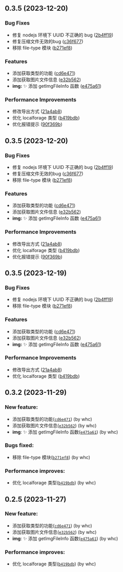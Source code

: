 ## 0.3.5 (2023-12-20)


### Bug Fixes

* 修复 nodejs 环境下 UUID 不正确的 bug ([2b4ff19](https://github.com/772778995/can-can-word-bug/commit/2b4ff19b479dc57698df91dc9eb6ac421c2f6c1e))
* 修复压缩文件无效的bug ([c36f677](https://github.com/772778995/can-can-word-bug/commit/c36f6774f7540d096db2183dc0752fe8245ccfdd))
* 移除 file-type 模块 ([b271ef8](https://github.com/772778995/can-can-word-bug/commit/b271ef8b4087aec9173f8e899456391f57926a7f))


### Features

* 添加获取类型的功能 ([cd6e471](https://github.com/772778995/can-can-word-bug/commit/cd6e471d4432818add67acd89cc5866cc84fcc03))
* 添加获取图片文件信息 ([e32b562](https://github.com/772778995/can-can-word-bug/commit/e32b562c548bd9db734b6b626dc35e9968b7a09a))
* **img:** ✨ 添加 getImgFileInfo 函数 ([e475a61](https://github.com/772778995/can-can-word-bug/commit/e475a6104272e22609d78ffc7d25a5dc8786d2f0))


### Performance Improvements

* 修改导出方式 ([21a4ab8](https://github.com/772778995/can-can-word-bug/commit/21a4ab87ba1f321d738906fde9fe4fd2215e0017))
* 优化 localforage 类型 ([b419bdb](https://github.com/772778995/can-can-word-bug/commit/b419bdb6dcc57b1accdd14fe4c24187086da831c))
* 优化报错提示 ([90f369b](https://github.com/772778995/can-can-word-bug/commit/90f369b3613c29a127c3523bbf1a826756d101fc))



## 0.3.5 (2023-12-20)


### Bug Fixes

* 修复 nodejs 环境下 UUID 不正确的 bug ([2b4ff19](https://github.com/772778995/can-can-word-bug/commit/2b4ff19b479dc57698df91dc9eb6ac421c2f6c1e))
* 修复压缩文件无效的bug ([c36f677](https://github.com/772778995/can-can-word-bug/commit/c36f6774f7540d096db2183dc0752fe8245ccfdd))
* 移除 file-type 模块 ([b271ef8](https://github.com/772778995/can-can-word-bug/commit/b271ef8b4087aec9173f8e899456391f57926a7f))


### Features

* 添加获取类型的功能 ([cd6e471](https://github.com/772778995/can-can-word-bug/commit/cd6e471d4432818add67acd89cc5866cc84fcc03))
* 添加获取图片文件信息 ([e32b562](https://github.com/772778995/can-can-word-bug/commit/e32b562c548bd9db734b6b626dc35e9968b7a09a))
* **img:** ✨ 添加 getImgFileInfo 函数 ([e475a61](https://github.com/772778995/can-can-word-bug/commit/e475a6104272e22609d78ffc7d25a5dc8786d2f0))


### Performance Improvements

* 修改导出方式 ([21a4ab8](https://github.com/772778995/can-can-word-bug/commit/21a4ab87ba1f321d738906fde9fe4fd2215e0017))
* 优化 localforage 类型 ([b419bdb](https://github.com/772778995/can-can-word-bug/commit/b419bdb6dcc57b1accdd14fe4c24187086da831c))
* 优化报错提示 ([90f369b](https://github.com/772778995/can-can-word-bug/commit/90f369b3613c29a127c3523bbf1a826756d101fc))



## 0.3.5 (2023-12-19)


### Bug Fixes

* 修复 nodejs 环境下 UUID 不正确的 bug ([2b4ff19](https://github.com/772778995/can-can-word-bug/commit/2b4ff19b479dc57698df91dc9eb6ac421c2f6c1e))
* 移除 file-type 模块 ([b271ef8](https://github.com/772778995/can-can-word-bug/commit/b271ef8b4087aec9173f8e899456391f57926a7f))


### Features

* 添加获取类型的功能 ([cd6e471](https://github.com/772778995/can-can-word-bug/commit/cd6e471d4432818add67acd89cc5866cc84fcc03))
* 添加获取图片文件信息 ([e32b562](https://github.com/772778995/can-can-word-bug/commit/e32b562c548bd9db734b6b626dc35e9968b7a09a))
* **img:** ✨ 添加 getImgFileInfo 函数 ([e475a61](https://github.com/772778995/can-can-word-bug/commit/e475a6104272e22609d78ffc7d25a5dc8786d2f0))


### Performance Improvements

* 修改导出方式 ([21a4ab8](https://github.com/772778995/can-can-word-bug/commit/21a4ab87ba1f321d738906fde9fe4fd2215e0017))
* 优化 localforage 类型 ([b419bdb](https://github.com/772778995/can-can-word-bug/commit/b419bdb6dcc57b1accdd14fe4c24187086da831c))



## 0.3.2 (2023-11-29)

### New feature:

- 添加获取类型的功能([`cd6e471`](https://github.com/772778995/can-can-word-bug/commit/cd6e471d4432818add67acd89cc5866cc84fcc03)) (by whc)
- 添加获取图片文件信息([`e32b562`](https://github.com/772778995/can-can-word-bug/commit/e32b562c548bd9db734b6b626dc35e9968b7a09a)) (by whc)
- **img**: ✨ 添加 getImgFileInfo 函数([`e475a61`](https://github.com/772778995/can-can-word-bug/commit/e475a6104272e22609d78ffc7d25a5dc8786d2f0)) (by whc)

### Bugs fixed:

- 移除 file-type 模块([`b271ef8`](https://github.com/772778995/can-can-word-bug/commit/b271ef8b4087aec9173f8e899456391f57926a7f)) (by whc)

### Performance improves:

- 优化 localforage 类型([`b419bdb`](https://github.com/772778995/can-can-word-bug/commit/b419bdb6dcc57b1accdd14fe4c24187086da831c)) (by whc)

## 0.2.5 (2023-11-27)

### New feature:

- 添加获取类型的功能([`cd6e471`](https://github.com/772778995/can-can-word-bug/commit/cd6e471d4432818add67acd89cc5866cc84fcc03)) (by whc)
- 添加获取图片文件信息([`e32b562`](https://github.com/772778995/can-can-word-bug/commit/e32b562c548bd9db734b6b626dc35e9968b7a09a)) (by whc)
- **img**: ✨ 添加 getImgFileInfo 函数([`e475a61`](https://github.com/772778995/can-can-word-bug/commit/e475a6104272e22609d78ffc7d25a5dc8786d2f0)) (by whc)

### Performance improves:

- 优化 localforage 类型([`b419bdb`](https://github.com/772778995/can-can-word-bug/commit/b419bdb6dcc57b1accdd14fe4c24187086da831c)) (by whc)
